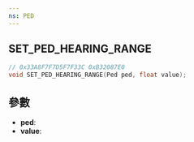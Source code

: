 ```yaml
---
ns: PED
---
```

## SET_PED_HEARING_RANGE

```c
// 0x33A8F7F7D5F7F33C 0xB32087E0
void SET_PED_HEARING_RANGE(Ped ped, float value);
```


## 參數
* **ped**: 
* **value**: 

